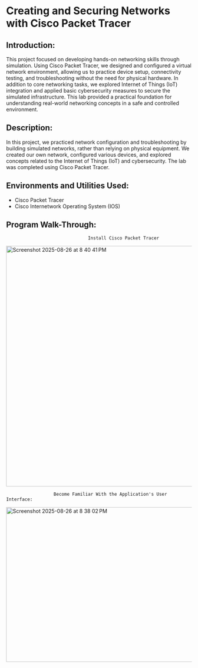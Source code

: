 # Creating and Securing Networks with Cisco Packet Tracer

## Introduction:

  This project focused on developing hands-on networking skills through simulation. Using Cisco Packet Tracer, we designed and configured a virtual network environment, allowing us to practice device setup, connectivity testing, and troubleshooting without the need for physical hardware. In addition to core networking tasks, we explored Internet of Things (IoT) integration and applied basic cybersecurity measures to secure the simulated infrastructure. This lab provided a practical foundation for understanding real-world networking concepts in a safe and controlled environment.

## Description: 

  In this project, we practiced network configuration and troubleshooting by building simulated networks, rather than relying on physical equipment. We created our own network, configured various devices, and explored concepts related to the Internet of Things (IoT) and cybersecurity. The lab was completed using Cisco Packet Tracer.

## Environments and Utilities Used: 

- Cisco Packet Tracer
- Cisco Internetwork Operating System (IOS)

## Program Walk-Through:

                                   Install Cisco Packet Tracer 

  <img width="1559" height="653" alt="Screenshot 2025-08-26 at 8 40 41 PM" src="https://github.com/user-attachments/assets/a145a0fc-ea72-4dd3-8309-4dd120bd93e4" />

                      Become Familiar With the Application's User Interface:
<img width="1042" height="420" alt="Screenshot 2025-08-26 at 8 38 02 PM" src="https://github.com/user-attachments/assets/90a911bd-70ac-464a-ab1f-84589eb78022" />



